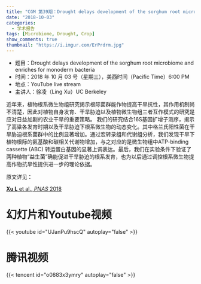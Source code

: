 ```yaml
---
title: "CGM 第39期：Drought delays development of the sorghum root microbiome and enriches for monoderm bacteria"
date: "2018-10-03"
categories:
  - 学术报告
tags: [Microbiome, Drought, Crop]
show_comments: true
thumbnail: "https://i.imgur.com/ErPrdrm.jpg"
---
```


- 题目：Drought delays development of the sorghum root microbiome and enriches for monoderm bacteria
- 时间：2018 年 10 月 03 号（星期三），美西时间（Pacific Time）6:00 PM
- 地点：YouTube live stream 
- 主讲人：徐凌（Ling Xu）UC Berkeley

近年来，植物根系微生物组研究揭示根际菌群能作物提高干旱抗性，其作用机制尚不清楚，因此对植物自身发育、干旱胁迫以及植物微生物组三者互作模式的研究是应对日益加剧的农业干旱的重要策略。 我们的研究结合16S基因扩增子测序，揭示了高粱各发育时期以及干旱胁迫下根系微生物的动态变化。其中格兰氏阳性菌在干旱胁迫根系菌群中的比例显著增加。通过宏转录组和代谢组分析，我们发现干旱下植物根际的氨基酸和碳相关代谢物增加，与之对应的是微生物组中ATP-binding cassette (ABC) 转运蛋白基因的显著上调表达。最后，我们在实验条件下验证了两种植物“益生菌”确能促进干旱胁迫的根系发育，也为以后通过调控根系微生物提高作物抗旱性提供进一步的理论依据。

原文详见：

[**Xu L** et al., _PNAS_ 2018](http://www.pnas.org/content/early/2018/04/13/1717308115)

# 幻灯片和Youtube视频

{{< youtube id="UJanPu9hscQ" autoplay="false" >}}

# 腾讯视频

{{< tencent id="o0883x3ymry" autoplay="false" >}}


